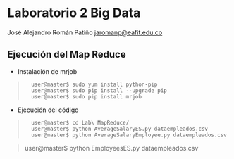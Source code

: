 # Laboratorio 2 Big Data
José Alejandro Román Patiño
jaromanp@eafit.edu.co

## Ejecución del Map Reduce

* Instalación de mrjob
>		user@master$ sudo yum install python-pip
>		user@master$ sudo pip install --upgrade pip
>		user@master$ sudo pip install mrjob

* Ejecución del código
>		user@master$ cd Lab\ MapReduce/
>		user@master$ python AverageSalaryES.py dataempleados.csv
>		user@master$ python AverageSalaryEmployee.py dataempleados.csv



> user@master$ python EmployeesES.py dataempleados.csv
